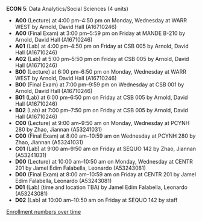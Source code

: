 **ECON 5**: Data Analytics/Social Sciences (4 units)

- **A00** (Lecture) at 4:00 pm–4:50 pm on Monday, Wednesday at WARR WEST by Arnold, David Hall (A16710246)
- **A00** (Final Exam) at 3:00 pm–5:59 pm on Friday at MANDE B-210 by Arnold, David Hall (A16710246)
- **A01** (Lab) at 4:00 pm–4:50 pm on Friday at CSB 005 by Arnold, David Hall (A16710246)
- **A02** (Lab) at 5:00 pm–5:50 pm on Friday at CSB 005 by Arnold, David Hall (A16710246)
- **B00** (Lecture) at 6:00 pm–6:50 pm on Monday, Wednesday at WARR WEST by Arnold, David Hall (A16710246)
- **B00** (Final Exam) at 7:00 pm–9:59 pm on Wednesday at CSB 001 by Arnold, David Hall (A16710246)
- **B01** (Lab) at 6:00 pm–6:50 pm on Friday at CSB 005 by Arnold, David Hall (A16710246)
- **B02** (Lab) at 7:00 pm–7:50 pm on Friday at CSB 005 by Arnold, David Hall (A16710246)
- **C00** (Lecture) at 9:00 am–9:50 am on Monday, Wednesday at PCYNH 280 by Zhao, Jiannan (A53241031)
- **C00** (Final Exam) at 8:00 am–10:59 am on Wednesday at PCYNH 280 by Zhao, Jiannan (A53241031)
- **C01** (Lab) at 9:00 am–9:50 am on Friday at SEQUO 142 by Zhao, Jiannan (A53241031)
- **D00** (Lecture) at 10:00 am–10:50 am on Monday, Wednesday at CENTR 201 by Jamel Edim Falabella, Leonardo (A53243081)
- **D00** (Final Exam) at 8:00 am–10:59 am on Friday at CENTR 201 by Jamel Edim Falabella, Leonardo (A53243081)
- **D01** (Lab) (time and location TBA) by Jamel Edim Falabella, Leonardo (A53243081)
- **D02** (Lab) at 10:00 am–10:50 am on Friday at SEQUO 142 by staff

[Enrollment numbers over time](./ECON5.tsv)

